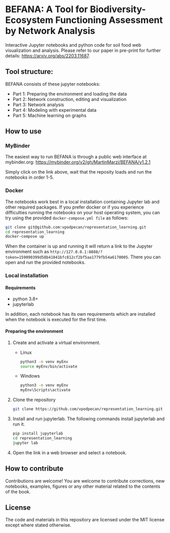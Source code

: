 # BEFANA: A Tool for Biodiversity-Ecosystem Functioning Assessment by Network Analysis

Interactive Jupyter notebooks and python code for soil food web visualization and analysis. Please refer to our paper in pre-print for further details: https://arxiv.org/abs/2203.11687.

## Tool structure:
BEFANA consists of these jupyter notebooks: 

* Part 1: Preparing the environment and loading the data
* Part 2: Network construction, editing and visualization
* Part 3: Network analysis
* Part 4: Modeling with experimental data
* Part 5: Machine learning on graphs

## How to use

### MyBinder
The easiest way to run BEFANA is through a public web interface at mybinder.org:
https://mybinder.org/v2/gh/MartinMarzi/BEFANA/v1.2.1

Simply click on the link above, wait that the reposity loads and run the notebooks in order 1-5. 


### Docker

The notebooks work best in a local installation containing Jupyter lab and other required packages. If you prefer docker or if you experience difficulties running the notebooks on your host operating system, you can try using the provided `docker-compose.yml file` as follows:

```bash
git clone git@github.com:vpodpecan/representation_learning.git
cd representation_learning
docker-compose up
```

When the container is up and running it will return a link to the Jupyter environment such as `http://127.0.0.1:8888/?token=159090399d58b41041bfc812cf2bf5aa1779fb54a6170005`. There you can open and run the provided notebooks.

### Local installation
#### Requirements

- python 3.8+ 
- jupyterlab

In addition, each notebook has its own requirements which are installed when the notebook is executed for the first time.

#### Preparing the environment

1. Create and activate a virtual environment.

    - Linux
      ```bash
      python3 -m venv myEnv
      source myEnv/bin/activate
      ```
  
    - Windows
      ```bash
      python3 -m venv myEnv
      myEnv\Scripts\activate
      ```
      
2. Clone the repository
    ```bash
    git clone https://github.com/vpodpecan/representation_learning.git
    ```

3. Install and run jupyterlab. The following commands install jupyterlab and run it.
    ```bash
    pip install jupyterlab
    cd representation_learning
    jupyter lab
    ```
4. Open the link in a web browser and select a notebook.

## How to contribute

Contributions are welcome! You are welcome to contribute corrections, new notebooks, examples, figures or any other material related to the contents of the book.

## License

The code and materials in this repository are licensed under the MIT license except where stated otherwise.
